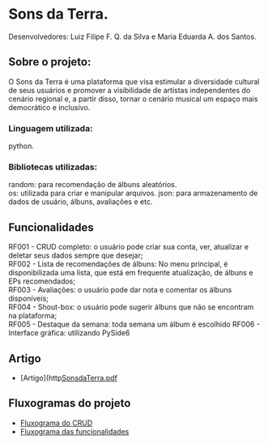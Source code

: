 # Sons da Terra.

Desenvolvedores: Luiz Filipe F. Q. da Silva e Maria Eduarda A. dos Santos.

## Sobre o projeto:
O Sons da Terra é uma plataforma que visa estimular a diversidade cultural de seus usuários e promover a visibilidade de artistas independentes do cenário regional e, a partir disso, tornar o cenário musical um espaço mais democrático e inclusivo.

### Linguagem utilizada: 
python.

### Bibliotecas utilizadas: 
random: para recomendação de álbuns aleatórios.  
os: utilizada para criar e manipular arquivos.
json: para armazenamento de dados de usuário, álbuns, avaliações e etc.

## Funcionalidades

RF001 - CRUD completo: o usuário pode criar sua conta, ver, atualizar e deletar seus dados sempre que desejar;  
RF002 - Lista de recomendações de álbuns: No menu principal, é disponibilizada uma lista, que está em frequente atualização, de álbuns e EPs recomendados;  
RF003 - Avaliações: o usuário pode dar nota e comentar os álbuns disponíveis;  
RF004 - Shout-box: o usuário pode sugerir álbuns que não se encontram na plataforma;  
RF005 - Destaque da semana: toda semana um álbum é escolhido
RF006 - Interface gráfica: utilizando PySide6

## Artigo
- [Artigo](http[SonsdaTerra.pdf](https://github.com/user-attachments/files/21420999/SonsdaTerra.pdf)

## Fluxogramas do projeto

- [Fluxograma do CRUD](https://drive.google.com/file/d/1LdmUFJJ50fUBIOtOuPOlCgfKJaNrkG8p/view?usp=drivesdk)
- [Fluxograma das funcionalidades](https://drive.google.com/file/d/12JIuusqXzoGaLwlM3jDaPeVWD9sl-XUf/view?usp=sharing)
